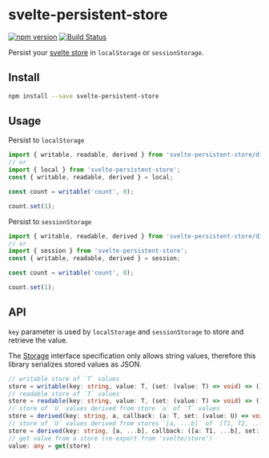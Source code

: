 # svelte-persistent-store

[![npm version](https://badge.fury.io/js/svelte-persistent-store.svg)](https://badge.fury.io/js/svelte-persistent-store)
[![Build Status](https://travis-ci.org/andsala/svelte-persistent-store.svg?branch=master)](https://travis-ci.org/andsala/svelte-persistent-store)

Persist your [svelte store](https://svelte.dev/docs#svelte_store) in `localStorage` or `sessionStorage`.

## Install

```sh
npm install --save svelte-persistent-store
```

## Usage

Persist to `localStorage`

```javascript
import { writable, readable, derived } from 'svelte-persistent-store/dist/local';
// or
import { local } from 'svelte-persistent-store';
const { writable, readable, derived } = local;

const count = writable('count', 0);

count.set(1);
```

Persist to `sessionStorage`

```javascript
import { writable, readable, derived } from 'svelte-persistent-store/dist/session';
// or
import { session } from 'svelte-persistent-store';
const { writable, readable, derived } = session;

const count = writable('count', 0);

count.set(1);
```

## API

`key` parameter is used by `localStorage` and `sessionStorage` to store and retrieve the value.

The [Storage](https://developer.mozilla.org/en-US/docs/Web/API/Storage) interface specification only allows string
values, therefore this library serializes stored values as JSON.

```typescript
// writable store of `T` values
store = writable(key: string, value: T, (set: (value: T) => void) => () => void)
// readable store of `T` values
store = readable(key: string, value: T, (set: (value: T) => void) => () => void)
// store of `U` values derived from store `a` of `T` values
store = derived(key: string, a, callback: (a: T, set: (value: U) => void) => void | () => void, initial_value: U)
// store of `U` values derived from stores `[a, ...b]` of `[T1, T2, ...]` values
store = derived(key: string, [a, ...b], callback: ([a: T1, ...b], set: (value: U) => void) => void | () => void, initial_value: U)
// get value from a store (re-export from 'svelte/store')
value: any = get(store)
```
